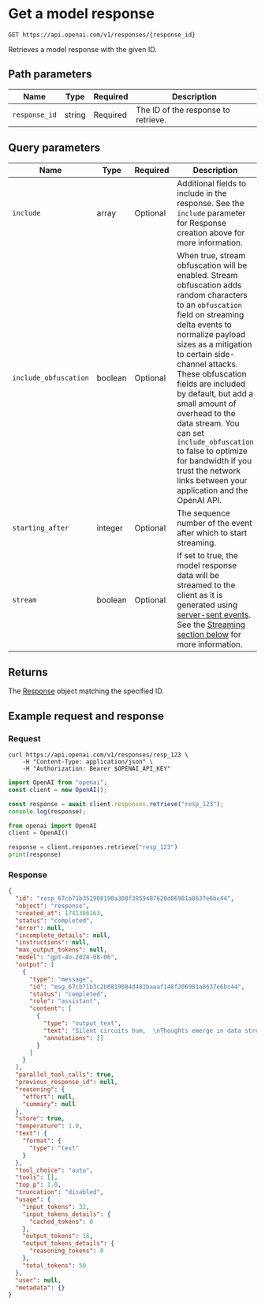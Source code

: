# Get a model response
`GET https://api.openai.com/v1/responses/{response_id}`

Retrieves a model response with the given ID.

## Path parameters

| Name | Type | Required | Description |
| --- | --- | --- | --- |
| `response_id` | string | Required | The ID of the response to retrieve. |

## Query parameters

| Name | Type | Required | Description |
| --- | --- | --- | --- |
| `include` | array | Optional | Additional fields to include in the response. See the `include` parameter for Response creation above for more information. |
| `include_obfuscation` | boolean | Optional | When true, stream obfuscation will be enabled. Stream obfuscation adds random characters to an `obfuscation` field on streaming delta events to normalize payload sizes as a mitigation to certain side-channel attacks. These obfuscation fields are included by default, but add a small amount of overhead to the data stream. You can set `include_obfuscation` to false to optimize for bandwidth if you trust the network links between your application and the OpenAI API. |
| `starting_after` | integer | Optional | The sequence number of the event after which to start streaming. |
| `stream` | boolean | Optional | If set to true, the model response data will be streamed to the client as it is generated using [server-sent events](https://developer.mozilla.org/en-US/docs/Web/API/Server-sent_events/Using_server-sent_events#Event_stream_format). See the [Streaming section below](/docs/api-reference/responses-streaming) for more information. |

## Returns

The [Response](/docs/api-reference/responses/object) object matching the specified ID.

## Example request and response

### Request

```curl
curl https://api.openai.com/v1/responses/resp_123 \
    -H "Content-Type: application/json" \
    -H "Authorization: Bearer $OPENAI_API_KEY"

```

```js
import OpenAI from "openai";
const client = new OpenAI();

const response = await client.responses.retrieve("resp_123");
console.log(response);
```

```python
from openai import OpenAI
client = OpenAI()

response = client.responses.retrieve("resp_123")
print(response)

```

### Response

```json
{
  "id": "resp_67cb71b351908190a308f3859487620d06981a8637e6bc44",
  "object": "response",
  "created_at": 1741386163,
  "status": "completed",
  "error": null,
  "incomplete_details": null,
  "instructions": null,
  "max_output_tokens": null,
  "model": "gpt-4o-2024-08-06",
  "output": [
    {
      "type": "message",
      "id": "msg_67cb71b3c2b0819084d481baaaf148f206981a8637e6bc44",
      "status": "completed",
      "role": "assistant",
      "content": [
        {
          "type": "output_text",
          "text": "Silent circuits hum,  \nThoughts emerge in data streams—  \nDigital dawn breaks.",
          "annotations": []
        }
      ]
    }
  ],
  "parallel_tool_calls": true,
  "previous_response_id": null,
  "reasoning": {
    "effort": null,
    "summary": null
  },
  "store": true,
  "temperature": 1.0,
  "text": {
    "format": {
      "type": "text"
    }
  },
  "tool_choice": "auto",
  "tools": [],
  "top_p": 1.0,
  "truncation": "disabled",
  "usage": {
    "input_tokens": 32,
    "input_tokens_details": {
      "cached_tokens": 0
    },
    "output_tokens": 18,
    "output_tokens_details": {
      "reasoning_tokens": 0
    },
    "total_tokens": 50
  },
  "user": null,
  "metadata": {}
}
```
